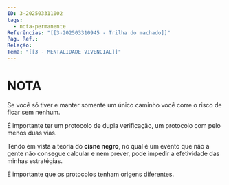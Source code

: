 ```yaml
---
ID: 3-202503311002
tags:
  - nota-permanente
Referências: "[[3-202503310945 - Trilha do machado]]"
Pag. Ref.: 
Relação: 
Tema: "[[3 - MENTALIDADE VIVENCIAL]]"
---
```

# NOTA 

Se você só tiver e manter somente um único caminho você corre o risco de ficar sem nenhum.

É importante ter um protocolo de dupla verificação, um protocolo com pelo menos duas vias. 

Tendo em vista a teoria do **cisne negro**, no qual é um evento que não a gente não consegue calcular e nem prever, pode impedir a efetividade das minhas estratégias.

É importante que os protocolos tenham origens diferentes.